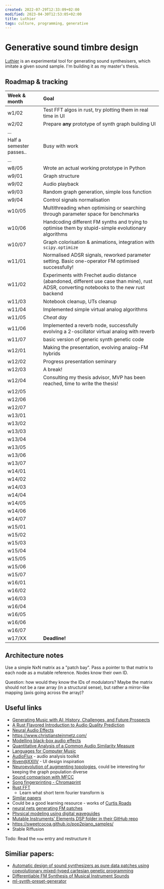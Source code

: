 ```yaml
---
created: 2022-07-29T12:33:09+02:00
modified: 2023-04-30T12:53:05+02:00
title: Luthier
tags: culture, programming, generative
---
```


# Generative sound timbre design

[Luthier](https://github.com/Wint3rmute/luthier) is an experimental tool for
generating sound synthesisers, which imitate a given sound sample. I'm building
it as my master's thesis.

## Roadmap & tracking

| Week & month | Goal |
| :-- | :-- |
| w1/02 | Test FFT algos in rust, try plotting them in real time in UI |
| w2/02 | Prepare **any** prototype of synth graph building UI |
| ... | |
| Half a semester passes.. | Busy with work |
| ... | |
| w8/05 | Wrote an actual working prototype in Python          |
| w9/01 | Graph structure          |
| w9/02 | Audio playback           |
| w9/03 | Random graph generation, simple loss function  |
| w9/04 | Control signals normalisation  |
| w10/05 | Multithreading when optimising or searching through parameter space for benchmarks | 
| w10/06 | Handcoding different FM synths and trying to optimise them by stupid-simple evolutionary algorithms |
| w10/07 | Graph colorisation & animations, integration with `scipy.optimize`  |
| w11/01 | Normalised ADSR signals, reworked parameter setting. Basic one-operator FM optimised successfully! |
| w11/02 | Experiments with Frechet audio distance (abandoned, different use case than mine), rust ADSR, converting notebooks to the new rust backend |
| w11/03 | Notebook cleanup, UTs cleanup |
| w11/04 | Implemented simple virtual analog algorithms |
| w11/05 | *Cheat day* |
| w11/06 | Implemented a reverb node, successfully evolving a 2-oscillator virtual analog with reverb |
| w11/07 | basic version of generic synth genetic code |
| w12/01 | Making the presentation, evolving analog-FM hybrids  |
| w12/02 | Progress presentation seminary |
| w12/03 | A break! |
| w12/04 | Consulting my thesis advisor, MVP has been reached, time to write the thesis! |
| w12/05 |  |
| w12/06 |  |
| w12/07 |  |
| w13/01 |  |
| w13/02 |  |
| w13/03 |  |
| w13/04 |  |
| w13/05 |  |
| w13/06 |  |
| w13/07 |  |
| w14/01 |  |
| w14/02 |  |
| w14/03 |  |
| w14/04 |  |
| w14/05 |  |
| w14/06 |  |
| w14/07 |  |
| w15/01 |  |
| w15/02 |  |
| w15/03 |  |
| w15/04 |  |
| w15/05 |  |
| w15/06 |  |
| w15/07 |  |
| w16/01 |  |
| w16/02 |  |
| w16/03 |  |
| w16/04 |  |
| w16/05 |  |
| w16/06 |  |
| w16/07 |  |
| w17/XX | **Deadline!** |

## Architecture notes

Use a simple NxN matrix as a "patch bay". Pass a pointer to that matrix to each
node as a mutable reference. Nodes know their own ID.

Question: how would they know the IDs of modulators? Maybe the matrix should
not be a raw array (in a structural sense), but rather a mirror-like mapping
(axis going across the array)?

## Useful links

- [Generating Music with AI: History, Challenges, and Future Prospects](https://invidious.baczek.me/watch?v=D3XfYUUI0wc)
- [A Rust Flavored Introduction to Audio Quality Prediction](https://invidious.baczek.me/watch?v=ZTY3fqulFQ4)
- [Neural Audio Effects](https://invidious.baczek.me/watch?v=qy6qNvV1RZY)
- https://www.christiansteinmetz.com/
- [Modelling black-box audio effects](https://arxiv.org/pdf/2211.00497.pdf)
- [Quantitative Analysis of a Common Audio Similarity Measure](https://www.ee.columbia.edu/~dpwe/pubs/JensCEJ09-quantmfcc.pdf)
- [Languages for Computer Music](https://www.frontiersin.org/articles/10.3389/fdigh.2018.00026/full)
- [AudioFlux](https://github.com/libAudioFlux/audioFlux) - audio analysis toolkit
- [Riven@XXIIV](https://wiki.xxiivv.com/site/riven.html) - UI design inspiration
- [Neuroevolution of augmenting topologies](https://en.wikipedia.org/wiki/Neuroevolution_of_augmenting_topologies),
  could be interesting for keeping the graph population diverse
- [Sound comparison with MFCC](https://github.com/d4r3topk/comparing-audio-files-python)
- [Song fingerprinting - Chromaprint](https://oxygene.sk/2011/01/how-does-chromaprint-work/)
- [Rust FFT](https://docs.rs/rustfft/latest/rustfft/)
  - Learn what short term fourier transform is
- [Similar papers](https://www.google.com/search?q=genetic%20synth%20patch%20&ie=utf-8&oe=utf-8&client=firefox-b-m)
- Could be a good learning resource - works of [Curtis Roads](https://en.m.wikipedia.org/wiki/Curtis_Roads)
- [neural nets generating FM patches](https://fcaspe.github.io/ddx7/) 
- [Physical modeling using digital waveguides](https://ccrma.stanford.edu/~jos/pmudw/)
- [Mutable Instruments' Elements DSP folder in their GitHub repo](https://github.com/pichenettes/eurorack/tree/master/elements/dsp)
- https://sweetcocoa.github.io/pop2piano_samples/
- Stable Riffusion

Todo: Read the `now` entry and restructure it

## Similiar papers:

- [Automatic design of sound synthesizers as pure data patches using coevolutionary mixed-typed cartesian genetic programming](https://dl.acm.org/doi/10.1145/2576768.2598303)
- [Differentiable FM Synthesis of Musical Instrument Sounds](https://fcaspe.github.io/ddx7/)
- [ml-synth-preset-generator](https://github.com/jakespracher/ml-synth-preset-generator)
